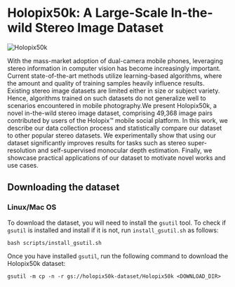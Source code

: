 # Holopix50k: A Large-Scale In-the-wild Stereo Image Dataset

![Holopix50k](https://github.com/LeiaInc/holopix50k/blob/pritish-leia/dataset-release/images/mosaic.png "Holopix50k")

With the mass-market adoption of dual-camera mobile phones, leveraging stereo information in computer vision has 
become increasingly important. Current state-of-the-art methods utilize learning-based  algorithms, where the 
amount and quality of training samples heavily influence results. Existing stereo image datasets are limited 
either in size or subject variety. Hence, algorithms trained on such datasets do not generalize well to scenarios 
encountered in mobile photography.We present Holopix50k, a novel in-the-wild stereo image dataset, comprising 49,368 
image pairs contributed by users of the Holopix™ mobile social platform. In this work, we describe our data collection 
process and statistically compare our dataset to other popular stereo datasets. We experimentally show that using our 
dataset significantly improves results for tasks such as stereo super-resolution and self-supervised monocular depth 
estimation. Finally, we showcase practical applications of our dataset to motivate novel works and use cases.

## Downloading the dataset

### Linux/Mac OS

To download the dataset, you will need to install the `gsutil` tool. To check if `gsutil` is installed and install 
if it is not, run `install_gsutil.sh` as follows:
```shell script
bash scripts/install_gsutil.sh
```

Once you have installed `gsutil`, run the following command to download the Holopix50k dataset:
```shell script
gsutil -m cp -n -r gs://holopix50k-dataset/Holopix50k <DOWNLOAD_DIR>
```
